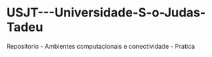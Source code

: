 # USJT---Universidade-S-o-Judas-Tadeu
Repositorio - Ambientes computacionais e conectividade - Pratica
